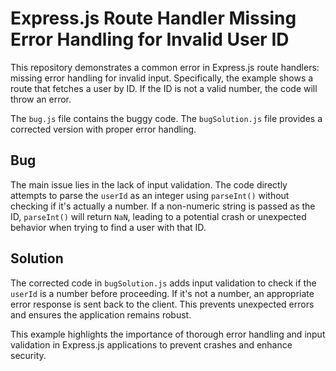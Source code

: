 # Express.js Route Handler Missing Error Handling for Invalid User ID

This repository demonstrates a common error in Express.js route handlers: missing error handling for invalid input. Specifically, the example shows a route that fetches a user by ID.  If the ID is not a valid number, the code will throw an error.

The `bug.js` file contains the buggy code. The `bugSolution.js` file provides a corrected version with proper error handling.

## Bug

The main issue lies in the lack of input validation. The code directly attempts to parse the `userId` as an integer using `parseInt()` without checking if it's actually a number. If a non-numeric string is passed as the ID, `parseInt()` will return `NaN`, leading to a potential crash or unexpected behavior when trying to find a user with that ID.

## Solution

The corrected code in `bugSolution.js` adds input validation to check if the `userId` is a number before proceeding. If it's not a number, an appropriate error response is sent back to the client.  This prevents unexpected errors and ensures the application remains robust.

This example highlights the importance of thorough error handling and input validation in Express.js applications to prevent crashes and enhance security.